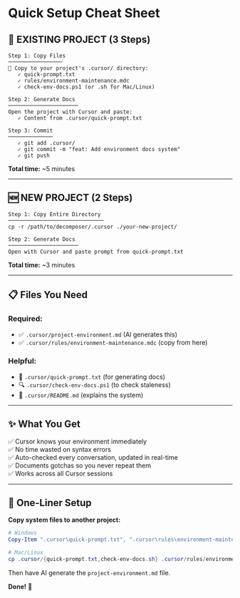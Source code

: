 # Quick Setup Cheat Sheet

## 🔧 EXISTING PROJECT (3 Steps)

```
Step 1: Copy Files
─────────────────
📁 Copy to your project's .cursor/ directory:
   ✓ quick-prompt.txt
   ✓ rules/environment-maintenance.mdc
   ✓ check-env-docs.ps1 (or .sh for Mac/Linux)

Step 2: Generate Docs
──────────────────────
Open the project with Cursor and paste:
   ✓ Content from .cursor/quick-prompt.txt

Step 3: Commit
──────────────
   ✓ git add .cursor/
   ✓ git commit -m "feat: Add environment docs system"
   ✓ git push
```

**Total time:** ~5 minutes

---

## 🆕 NEW PROJECT (2 Steps)

```
Step 1: Copy Entire Directory
──────────────────────────────
cp -r /path/to/decomposer/.cursor ./your-new-project/

Step 2: Generate Docs
──────────────────────
Open with Cursor and paste prompt from quick-prompt.txt
```

**Total time:** ~3 minutes

---

## 📋 Files You Need

### Required:
- ✅ `.cursor/project-environment.md` (AI generates this)
- ✅ `.cursor/rules/environment-maintenance.mdc` (copy from here)

### Helpful:
- 📄 `.cursor/quick-prompt.txt` (for generating docs)
- 🔍 `.cursor/check-env-docs.ps1` (to check staleness)
- 📖 `.cursor/README.md` (explains the system)

---

## ✨ What You Get

✅ Cursor knows your environment immediately  
✅ No time wasted on syntax errors  
✅ Auto-checked every conversation, updated in real-time  
✅ Documents gotchas so you never repeat them  
✅ Works across all Cursor sessions  

---

## 🚀 One-Liner Setup

**Copy system files to another project:**
```powershell
# Windows
Copy-Item ".cursor\quick-prompt.txt", ".cursor\rules\environment-maintenance.mdc", ".cursor\check-env-docs.ps1" -Destination "C:\path\to\other-project\.cursor\" -Force

# Mac/Linux
cp .cursor/{quick-prompt.txt,check-env-docs.sh} .cursor/rules/environment-maintenance.mdc /path/to/other-project/.cursor/
```

Then have AI generate the `project-environment.md` file.

**Done!** 🎉


